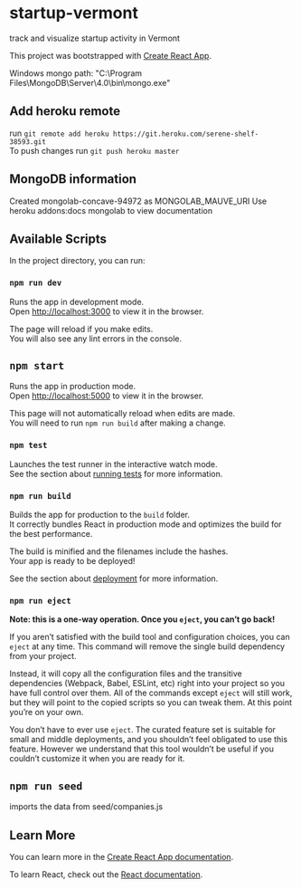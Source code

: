 # startup-vermont
track and visualize startup activity in Vermont

This project was bootstrapped with [Create React App](https://github.com/facebook/create-react-app).

Windows mongo path: "C:\Program Files\MongoDB\Server\4.0\bin\mongo.exe"

## Add heroku remote

run `git remote add heroku https://git.heroku.com/serene-shelf-38593.git` <br>
To push changes run `git push heroku master`

## MongoDB information

Created mongolab-concave-94972 as MONGOLAB_MAUVE_URI
Use heroku addons:docs mongolab to view documentation

## Available Scripts

In the project directory, you can run:

### `npm run dev`

Runs the app in development mode.<br>
Open [http://localhost:3000](http://localhost:3000) to view it in the browser.

The page will reload if you make edits.<br>
You will also see any lint errors in the console.

## `npm start`

Runs the app in production mode.<br>
Open <http://localhost:5000> to view it in the browser.

This page will not automatically reload when edits are made.<br>
You will need to run `npm run build` after making a change.

### `npm test`

Launches the test runner in the interactive watch mode.<br>
See the section about [running tests](https://facebook.github.io/create-react-app/docs/running-tests) for more information.

### `npm run build`

Builds the app for production to the `build` folder.<br>
It correctly bundles React in production mode and optimizes the build for the best performance.

The build is minified and the filenames include the hashes.<br>
Your app is ready to be deployed!

See the section about [deployment](https://facebook.github.io/create-react-app/docs/deployment) for more information.

### `npm run eject`

**Note: this is a one-way operation. Once you `eject`, you can’t go back!**

If you aren’t satisfied with the build tool and configuration choices, you can `eject` at any time. This command will remove the single build dependency from your project.

Instead, it will copy all the configuration files and the transitive dependencies (Webpack, Babel, ESLint, etc) right into your project so you have full control over them. All of the commands except `eject` will still work, but they will point to the copied scripts so you can tweak them. At this point you’re on your own.

You don’t have to ever use `eject`. The curated feature set is suitable for small and middle deployments, and you shouldn’t feel obligated to use this feature. However we understand that this tool wouldn’t be useful if you couldn’t customize it when you are ready for it.

## `npm run seed`

imports the data from seed/companies.js


## Learn More

You can learn more in the [Create React App documentation](https://facebook.github.io/create-react-app/docs/getting-started).

To learn React, check out the [React documentation](https://reactjs.org/).
